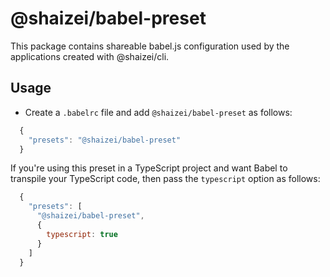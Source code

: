 # @shaizei/babel-preset

This package contains shareable babel.js configuration used by the applications created with @shaizei/cli.

## Usage

* Create a `.babelrc` file and add `@shaizei/babel-preset` as follows:

```javascript
  {
    "presets": "@shaizei/babel-preset"
  }
```

If you're using this preset in a TypeScript project and want Babel to transpile your TypeScript code, then pass the `typescript` option as follows:

```javascript
  {
    "presets": [
      "@shaizei/babel-preset",
      {
        typescript: true
      }
    ]
  }
```
